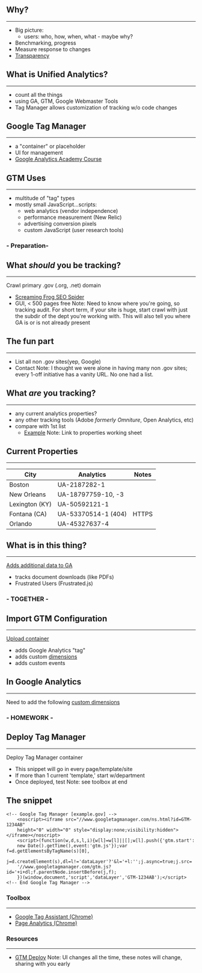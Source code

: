 
## Why?
---
- Big picture: 
	- users: who, how, when, what - maybe why?
- Benchmarking, progress
- Measure response to changes
- [Transparency](http://analytics.phila.gov)



## What is Unified Analytics?
---
- count all the things
- using GA, GTM, Google Webmaster Tools
- Tag Manager allows customization of tracking w/o code changes



## Google Tag Manager
---
- a "container" or placeholder
- UI for management
- [Google Analytics Academy Course](https://analyticsacademy.withgoogle.com/course05/preview)




## GTM Uses
---
- multitude of "tag" types
- mostly small JavaScript...scripts:
	- web analytics (vendor independence)
	- performance measurement (New Relic)
	- advertising conversion pixels
	- custom JavaScript (user research tools)



### - Preparation-
## What *should* you be tracking?
---
Crawl primary .gov (.org, .net) domain
- [Screaming Frog SEO Spider](http://www.screamingfrog.co.uk/seo-spider/)
- GUI, < 500 pages free
Note: Need to know where you're going, so tracking audit. For short term, if your site is huge, start crawl with just the subdir of the dept you're working with. This will also tell you where GA is or is not already present




## The fun part
---
- List all non .gov sites(yep, Google)
- Contact 
Note: I thought we were alone in having many non .gov sites; every 1-off initiative has a vanity URL. No one had a list.



<!-- .slide: <iframe data-src="http://hakim.se"></iframe> -->
## What *are* you tracking?
---
- any current analytics properties?
- any other tracking tools (Adobe _formerly Omniture_, Open Analytics, etc)
- compare with 1st list
	- [Example](https://pulse.cio.gov/analytics/domains/)
Note: Link to properties working sheet 



## Current Properties
---
City | Analytics | Notes
------ | -------- | -------- 
Boston | UA-2187282-1 | 
New Orleans | UA-18797759-10, -3  | 
Lexington (KY) | UA-50592121-1 | 
Fontana (CA) | UA-53370514-1 (404) | HTTPS
Orlando | UA-45327637-4 | 



## What is in this thing?
---
[Adds additional data to GA](http://www.simoahava.com/analytics/improve-data-collection-with-four-custom-dimensions/)
- tracks document downloads (like PDFs)
- Frustrated Users (Frustrated.js)



### - TOGETHER -
## Import GTM Configuration 
---
[Upload container](https://raw.githubusercontent.com/laurenancona/analytics-cfa/gh-pages/unified-analytics.json)
- adds Google Analytics "tag"
- adds custom [dimensions](https://support.google.com/analytics/answer/1033861?hl=en)
- adds custom events
	


## In Google Analytics
---
Need to add the following [custom dimensions](img/custom-dimension.gif)



### - HOMEWORK -
## Deploy Tag Manager
---
Deploy Tag Manager container
- This snippet will go in every page/template/site
- If more than 1 current 'template,' start w/department
- Once deployed, test
Note: see toolbox at end



## The snippet
	<!-- Google Tag Manager [example.gov] -->
		<noscript><iframe src="//www.googletagmanager.com/ns.html?id=GTM-1234AB"
		height="0" width="0" style="display:none;visibility:hidden"></iframe></noscript>
		<script>(function(w,d,s,l,i){w[l]=w[l]||[];w[l].push({'gtm.start':
		new Date().getTime(),event:'gtm.js'});var f=d.getElementsByTagName(s)[0],
		j=d.createElement(s),dl=l!='dataLayer'?'&l='+l:'';j.async=true;j.src=
		'//www.googletagmanager.com/gtm.js?id='+i+dl;f.parentNode.insertBefore(j,f);
		})(window,document,'script','dataLayer','GTM-1234AB');</script>
	<!-- End Google Tag Manager -->



### Toolbox
---
- [Google Tag Assistant (Chrome)](https://chrome.google.com/webstore/detail/tag-assistant-by-google/kejbdjndbnbjgmefkgdddjlbokphdefk?hl=en)
- [Page Analytics (Chrome)](https://chrome.google.com/webstore/detail/page-analytics-by-google/fnbdnhhicmebfgdgglcdacdapkcihcoh)




### Resources
---
- [GTM Deploy](https://github.com/laurenancona/unified-analytics/blob/gh-pages/deploy-tag-manager.md)
Note: UI changes all the time, these notes will change, sharing with you early

